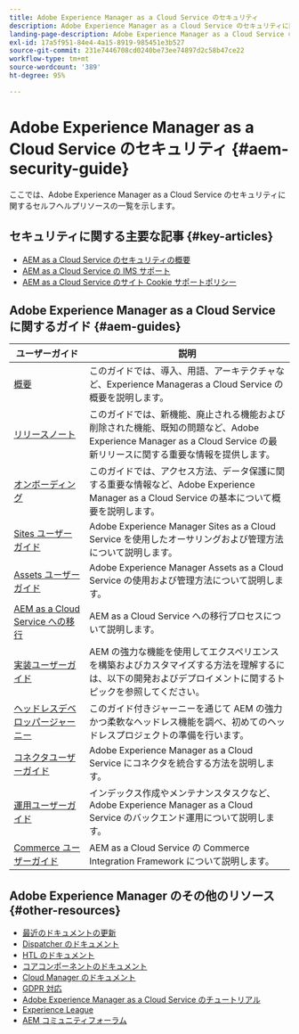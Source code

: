 ```yaml
---
title: Adobe Experience Manager as a Cloud Service のセキュリティ
description: Adobe Experience Manager as a Cloud Service のセキュリティに関するセルフヘルプリソースおよびドキュメントリンク
landing-page-description: Adobe Experience Manager as a Cloud Service のセキュリティに関する重要なトピックについて説明します。
exl-id: 17a5f951-84e4-4a15-8919-985451e3b527
source-git-commit: 231e7446708cd0240be73ee74897d2c58b47ce22
workflow-type: tm+mt
source-wordcount: '389'
ht-degree: 95%

---
```


# Adobe Experience Manager as a Cloud Service のセキュリティ  {#aem-security-guide}

ここでは、Adobe Experience Manager as a Cloud Service のセキュリティに関するセルフヘルプリソースの一覧を示します。

## セキュリティに関する主要な記事 {#key-articles}

* [AEM as a Cloud Service のセキュリティの概要](/help/security/cloud-service-security-overview.md)
* [AEM as a Cloud Service の IMS サポート](ims-support.md)
* [AEM as a Cloud Service のサイト Cookie サポートポリシー](same-site-cookie-support.md)

## Adobe Experience Manager as a Cloud Service に関するガイド {#aem-guides}

| ユーザーガイド | 説明 |
|---|---|
| [概要](/help/overview/home.md) | このガイドでは、導入、用語、アーキテクチャなど、Experience Manageras a Cloud Service の概要を説明します。 |
| [リリースノート](/help/release-notes/home.md) | このガイドでは、新機能、廃止される機能および削除された機能、既知の問題など、Adobe Experience Manager as a Cloud Service の最新リリースに関する重要な情報を提供します。 |
| [オンボーディング](/help/onboarding/home.md) | このガイドでは、アクセス方法、データ保護に関する重要な情報など、Adobe Experience Manager as a Cloud Service の基本について概要を説明します。 |
| [Sites ユーザーガイド](/help/sites-cloud/home.md) | Adobe Experience Manager Sites as a Cloud Service を使用したオーサリングおよび管理方法について説明します。 |
| [Assets ユーザーガイド](/help/assets/home.md) | Adobe Experience Manager Assets as a Cloud Service の使用および管理方法について説明します。 |
| [AEM as a Cloud Service への移行](/help/move-to-cloud-service/home.md) | AEM as a Cloud Service への移行プロセスについて説明します。 |
| [実装ユーザーガイド](/help/implementing/home.md) | AEM の強力な機能を使用してエクスペリエンスを構築およびカスタマイズする方法を理解するには、以下の開発およびデプロイメントに関するトピックを参照してください。 |
| [ヘッドレスデベロッパージャーニー](/help/journey-headless/developer/overview.md) | このガイド付きジャーニーを通じて AEM の強力かつ柔軟なヘッドレス機能を調べ、初めてのヘッドレスプロジェクトの準備を行います。 |
| [コネクタユーザーガイド](/help/connectors/home.md) | Adobe Experience Manager as a Cloud Service にコネクタを統合する方法を説明します。 |
| [運用ユーザーガイド](/help/operations/home.md) | インデックス作成やメンテナンスタスクなど、Adobe Experience Manager as a Cloud Service のバックエンド運用について説明します。 |
| [Commerce ユーザーガイド](/help/commerce-cloud/home.md) | AEM as a Cloud Service の Commerce Integration Framework について説明します。 |

## Adobe Experience Manager のその他のリソース {#other-resources}

* [最近のドキュメントの更新](https://helpx.adobe.com/jp/experience-manager/documentation-updates.html#AEMasaCloudService)
* [Dispatcher のドキュメント](/help/implementing/dispatcher/overview.md)
* [HTL のドキュメント](https://experienceleague.adobe.com/docs/experience-manager-htl/using/overview.html?lang=ja)
* [コアコンポーネントのドキュメント](https://experienceleague.adobe.com/docs/experience-manager-core-components/using/introduction.html?lang=ja)
* [Cloud Manager のドキュメント](https://experienceleague.adobe.com/docs/experience-manager-cloud-service/onboarding/getting-access/cloud-service-programs/first-time-login.html?lang=ja)
* [GDPR 対応](/help/compliance/data-privacy-and-protection-readiness/aem-readiness.md)
* [Adobe Experience Manager as a Cloud Service のチュートリアル](https://experienceleague.adobe.com/docs/experience-manager-learn/cloud-service/overview.html?lang=ja)
* [Experience League](https://guided.adobe.com/?promoid=K42KVXHD&amp;mv=other#solutions/experience-manager)
* [AEM コミュニティフォーラム](https://forums.adobe.com/community/experience-cloud/marketing-cloud/experience-manager)
